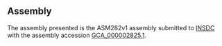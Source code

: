 

Assembly
--------

The assembly presented is the ASM282v1 assembly submitted to
[INSDC](http://www.insdc.org) with the assembly accession
[GCA\_000002825.1](http://www.ebi.ac.uk/ena/data/view/GCA_000002825.1).
